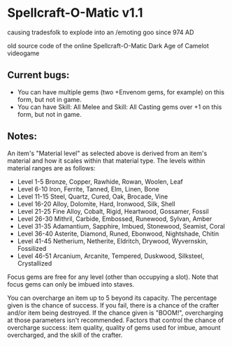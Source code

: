# Spellcraft-O-Matic v1.1
causing tradesfolk to explode into an /emoting goo since 974 AD

old source code of the online Spellcraft-O-Matic Dark Age of Camelot videogame

## Current bugs:

+ You can have multiple gems (two +Envenom gems, for example) on this form, but not in game.
+ You can have Skill: All Melee and Skill: All Casting gems over +1 on this form, but not in game.

## Notes:

An item's "Material level" as selected above is derived from an item's material and how it scales within that material type. The levels within material ranges are as follows:

+ Level 1-5 Bronze, Copper, Rawhide, Rowan, Woolen, Leaf
+ Level 6-10 Iron, Ferrite, Tanned, Elm, Linen, Bone
+ Level 11-15 Steel, Quartz, Cured, Oak, Brocade, Vine
+ Level 16-20 Alloy, Dolomite, Hard, Ironwood, Silk, Shell
+ Level 21-25 Fine Alloy, Cobalt, Rigid, Heartwood, Gossamer, Fossil
+ Level 26-30 Mithril, Carbide, Embossed, Runewood, Sylvan, Amber
+ Level 31-35 Adamantium, Sapphire, Imbued, Stonewood, Seamist, Coral
+ Level 36-40 Asterite, Diamond, Runed, Ebonwood, Nightshade, Chitin
+ Level 41-45 Netherium, Netherite, Eldritch, Drywood, Wyvernskin, Fossilized
+ Level 46-51 Arcanium, Arcanite, Tempered, Duskwood, Silksteel, Crystallized

Focus gems are free for any level (other than occupying a slot). Note that focus gems can only be imbued into staves.

You can overcharge an item up to 5 beyond its capacity. The percentage given is the chance of success. If you fail, there is a chance of the crafter and/or item being destroyed. If the chance given is "BOOM!", overcharging at those parameters isn't recommended. Factors that control the chance of overcharge success: item quality, quality of gems used for imbue, amount overcharged, and the skill of the crafter.

